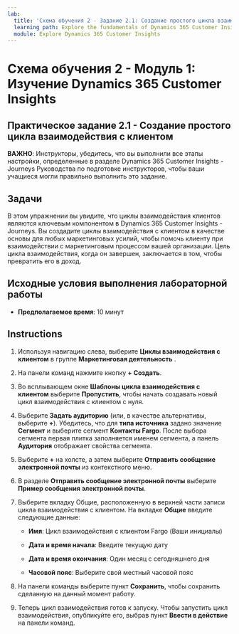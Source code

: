 ```yaml
---
lab:
  title: 'Схема обучения 2 - Задание 2.1: Создание простого цикла взаимодействия с клиентом'
  learning path: Explore the fundamentals of Dynamics 365 Customer Insights
  module: Explore Dynamics 365 Customer Insights
---
```


Схема обучения 2 - Модуль 1: Изучение Dynamics 365 Customer Insights
========================

## Практическое задание 2.1 - Создание простого цикла взаимодействия с клиентом

**ВАЖНО**: Инструкторы, убедитесь, что вы выполнили все этапы настройки, определенные в разделе Dynamics 365 Customer Insights - Journeys Руководства по подготовке инструкторов, чтобы ваши учащиеся могли правильно выполнить это задание.   

## Задачи

В этом упражнении вы увидите, что циклы взаимодействия клиентов являются ключевым компонентом в Dynamics 365 Customer Insights - Journeys. Вы создадите циклы взаимодействия с клиентом в качестве основы для любых маркетинговых усилий, чтобы помочь клиенту при взаимодействии с маркетинговым процессом вашей организации. Цель цикла взаимодействия, когда он завершен, заключается в том, чтобы превратить его в доход. 

## Исходные условия выполнения лабораторной работы

  - **Предполагаемое время**: 10 минут

## Instructions
1. Используя навигацию слева, выберите **Циклы взаимодействия с клиентом** в группе **Маркетинговая деятельность** .

2. На панели команд нажмите кнопку **+ Создать**.

3. Во всплывающем окне **Шаблоны цикла взаимодействия с клиентом** выберите **Пропустить**, чтобы начать создавать новый цикл взаимодействия с клиентом с нуля.
4. Выберите **Задать аудиторию** (или, в качестве альтернативы, выберите **+**). Убедитесь, что для **типа источника** задано значение **Сегмент** и выберите сегмент **Контакты Fargo**. После выбора сегмента первая плитка заполняется именем сегмента, а панель **Аудитория** отображает свойства сегмента.

5. Выберите **+** на холсте, а затем выберите **Отправить сообщение электронной почты** из контекстного меню.

6. В разделе **Отправить сообщение электронной почты** выберите **Пример сообщения электронной почты**.

7. Выберите вкладку Общие, расположенную в верхней части записи цикла взаимодействия с клиентом. На вкладке **Общие** введите следующие данные:

    - **Имя**: Цикл взаимодействия с клиентом Fargo (Ваши инициалы) 

    - **Дата и время начала**: Введите текущую дату

    - **Дата и время окончания**: Один месяц с сегодняшнего дня

    - **Часовой пояс**: Выберите свой местный часовой пояс

8. На панели команды выберите пункт **Сохранить**, чтобы сохранить сделанную на данный момент работу.

9. Теперь цикл взаимодействия готов к запуску. Чтобы запустить цикл взаимодействия, опубликуйте его, выбрав пункт **Ввести в действие** на панели команд.

